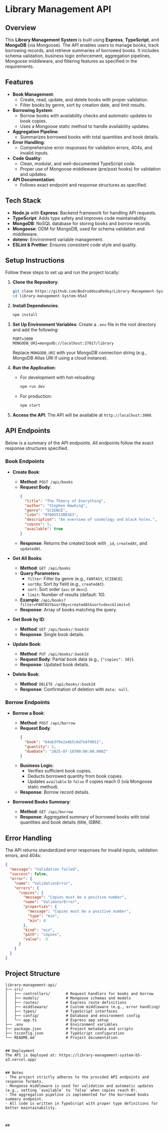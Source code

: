 # Library Management API

## Overview
This **Library Management System** is built using **Express**, **TypeScript**, and **MongoDB** (via Mongoose). The API enables users to manage books, track borrowing records, and retrieve summaries of borrowed books. It includes schema validation, business logic enforcement, aggregation pipelines, Mongoose middleware, and filtering features as specified in the requirements.

## Features
- **Book Management**:
  - Create, read, update, and delete books with proper validation.
  - Filter books by genre, sort by creation date, and limit results.
- **Borrowing System**:
  - Borrow books with availability checks and automatic updates to book copies.
  - Uses a Mongoose static method to handle availability updates.
- **Aggregation Pipeline**:
  - Summarizes borrowed books with total quantities and book details.
- **Error Handling**:
  - Comprehensive error responses for validation errors, 404s, and invalid inputs.
- **Code Quality**:
  - Clean, modular, and well-documented TypeScript code.
  - Proper use of Mongoose middleware (pre/post hooks) for validation and updates.
- **API Documentation**:
  - Follows exact endpoint and response structures as specified.

## Tech Stack
- **Node.js** with **Express**: Backend framework for handling API requests.
- **TypeScript**: Adds type safety and improves code maintainability.
- **MongoDB**: NoSQL database for storing books and borrow records.
- **Mongoose**: ODM for MongoDB, used for schema validation and middleware.
- **dotenv**: Environment variable management.
- **ESLint & Prettier**: Ensures consistent code style and quality.

## Setup Instructions
Follow these steps to set up and run the project locally:

1. **Clone the Repository**:
   ```bash
   git clone https://github.com/BodruddozaRedoy/Library-Management-System-B5A3.git
   cd library-management-System-b5a3
   ```

2. **Install Dependencies**:
   ```bash
   npm install
   ```

3. **Set Up Environment Variables**:
   Create a `.env` file in the root directory and add the following:
   ```env
   PORT=3000
   MONGODB_URI=mongodb://localhost:27017/library
   ```
   Replace `MONGODB_URI` with your MongoDB connection string (e.g., MongoDB Atlas URI if using a cloud instance).

4. **Run the Application**:
   - For development with hot-reloading:
     ```bash
     npm run dev
     ```
   - For production:
     ```bash
     npm start
     ```

5. **Access the API**:
   The API will be available at `http://localhost:3000`.

## API Endpoints
Below is a summary of the API endpoints. All endpoints follow the exact response structures specified.

### Book Endpoints
- **Create Book**:
  - **Method**: `POST /api/books`
  - **Request Body**:
    ```json
    {
      "title": "The Theory of Everything",
      "author": "Stephen Hawking",
      "genre": "SCIENCE",
      "isbn": "9780553380163",
      "description": "An overview of cosmology and black holes.",
      "copies": 5,
      "available": true
    }
    ```
  - **Response**: Returns the created book with `_id`, `createdAt`, and `updatedAt`.

- **Get All Books**:
  - **Method**: `GET /api/books`
  - **Query Parameters**:
    - `filter`: Filter by genre (e.g., `FANTASY`, `SCIENCE`).
    - `sortBy`: Sort by field (e.g., `createdAt`).
    - `sort`: Sort order (`asc` or `desc`).
    - `limit`: Number of results (default: 10).
  - **Example**: `/api/books?filter=FANTASY&sortBy=createdAt&sort=desc&limit=5`
  - **Response**: Array of books matching the query.

- **Get Book by ID**:
  - **Method**: `GET /api/books/:bookId`
  - **Response**: Single book details.

- **Update Book**:
  - **Method**: `PUT /api/books/:bookId`
  - **Request Body**: Partial book data (e.g., `{"copies": 50}`).
  - **Response**: Updated book details.

- **Delete Book**:
  - **Method**: `DELETE /api/books/:bookId`
  - **Response**: Confirmation of deletion with `data: null`.

### Borrow Endpoints
- **Borrow a Book**:
  - **Method**: `POST /api/borrow`
  - **Request Body**:
    ```json
    {
      "book": "64ab3f9e2a4b5c6d7e8f9012",
      "quantity": 2,
      "dueDate": "2025-07-18T00:00:00.000Z"
    }
    ```
  - **Business Logic**:
    - Verifies sufficient book copies.
    - Deducts borrowed quantity from book copies.
    - Updates `available` to `false` if copies reach 0 (via Mongoose static method).
  - **Response**: Borrow record details.

- **Borrowed Books Summary**:
  - **Method**: `GET /api/borrow`
  - **Response**: Aggregated summary of borrowed books with total quantities and book details (title, ISBN).

## Error Handling
The API returns standardized error responses for invalid inputs, validation errors, and 404s:
```json
{
  "message": "Validation failed",
  "success": false,
  "error": {
    "name": "ValidationError",
    "errors": {
      "copies": {
        "message": "Copies must be a positive number",
        "name": "ValidatorError",
        "properties": {
          "message": "Copies must be a positive number",
          "type": "min",
          "min": 0
        },
        "kind": "min",
        "path": "copies",
        "value": -5
      }
    }
  }
}
```

## Project Structure
```
library-management-api/
├── src/
│   ├── controllers/       # Request handlers for books and borrow
│   ├── models/            # Mongoose schemas and models
│   ├── routes/            # Express route definitions
│   ├── middleware/        # Custom middleware (e.g., error handling)
│   ├── types/             # TypeScript interfaces
│   ├── config/            # Database and environment config
│   └── app.ts             # Express app setup
├── .env                   # Environment variables
├── package.json           # Project metadata and scripts
├── tsconfig.json          # TypeScript configuration
└── README.md              # Project documentation
```
```

## Deployment
The API is deployed at: https://library-management-system-b5-a3.vercel.app/


## Notes
- The project strictly adheres to the provided API endpoints and response formats.
- Mongoose middleware is used for validation and automatic updates (e.g., setting `available` to `false` when copies reach 0).
- The aggregation pipeline is implemented for the borrowed books summary endpoint.
- All code is written in TypeScript with proper type definitions for better maintainability.



##